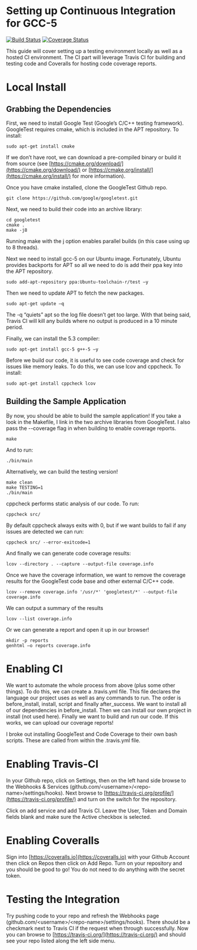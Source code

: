 # Setting up Continuous Integration for GCC-5

[![Build Status](https://travis-ci.org/jamlamberti/gcc5-ci-example.svg?branch=master)](https://travis-ci.org/jamlamberti/gcc5-ci-example)
[![Coverage Status](https://coveralls.io/repos/github/jamlamberti/gcc5-ci-example/badge.svg?branch=master)](https://coveralls.io/github/jamlamberti/gcc5-ci-example?branch=master)


This guide will cover setting up a testing environment locally as well as a hosted CI environment. The CI part will leverage Travis CI for building and testing code and Coveralls for hosting code coverage reports. 

# Local Install

## Grabbing the Dependencies

First, we need to install Google Test (Google’s C/C++ testing framework). GoogleTest requires cmake, which is included in the APT repository. To install:

```sudo apt-get install cmake```

If we don’t have root, we can download a pre-compiled binary or build it from source (see [https://cmake.org/download/](https://cmake.org/download/) or [https://cmake.org/install/](https://cmake.org/install/) for more information). 

Once you have cmake installed, clone the GoogleTest Github repo.

```git clone https://github.com/google/googletest.git```

Next, we need to build their code into an archive library:

```
cd googletest
cmake .
make -j8
```

Running make with the j option enables parallel builds (in this case using up to 8 threads). 


Next we need to install gcc-5 on our Ubuntu image. Fortunately, Ubuntu provides backports for APT so all we need to do is add their ppa key into the APT repository. 

```sudo add-apt-repository ppa:Ubuntu-toolchain-r/test –y```

Then we need to update APT to fetch the new packages.

```sudo apt-get update –q```

The -q “quiets” apt so the log file doesn’t get too large. With that being said, Travis CI will kill any builds where no output is produced in a 10 minute period.

Finally, we can install the 5.3 compiler:

```sudo apt-get install gcc-5 g++-5 –y```

Before we build our code, it is useful to see code coverage and check for issues like memory leaks. To do this, we can use lcov and cppcheck. To install:

```sudo apt-get install cppcheck lcov```

## Building the Sample Application

By now, you should be able to build the sample application! If you take a look in the Makefile, I link in the two archive libraries from GoogleTest. I also pass the --coverage flag in when building to enable coverage reports.

```
make
```

And to run:

```
./bin/main
```

Alternatively, we can build the testing version!

```
make clean
make TESTING=1
./bin/main
```

cppcheck performs static analysis of our code. To run:

```cppcheck src/```

By default cppcheck always exits with 0, but if we want builds to fail if any issues are detected we can run:

```cppcheck src/ --error-exitcode=1```

And finally we can generate code coverage results:

```lcov --directory . --capture --output-file coverage.info```

Once we have the coverage information, we want to remove the coverage results for the GoogleTest code base and other external C/C++ code.

```lcov --remove coverage.info '/usr/*' 'googletest/*' --output-file coverage.info```

We can output a summary of the results

```lcov --list coverage.info```

Or we can generate a report and open it up in our browser!

```
mkdir -p reports
genhtml –o reports coverage.info
```

# Enabling CI

We want to automate the whole process from above (plus some other things). To do this, we can create a .travis.yml file. This file declares the language our project uses as well as any commands to run. The order is before_install, install, script and finally after_success. We want to install all of our dependencies in before_install. Then we can install our own project in install (not used here). Finally we want to build and run our code. If this works, we can upload our coverage reports!

I broke out installing GoogleTest and Code Coverage to their own bash scripts. These are called from within the .travis.yml file. 

# Enabling Travis-CI

In your Github repo, click on Settings, then on the left hand side browse to the Webhooks & Services (github.com/\<username\>/\<repo-name\>/settings/hooks). Next browse to [https://travis-ci.org/profile/](https://travis-ci.org/profile/) and turn on the switch for the repository. 

Click on add service and add Travis CI. Leave the User, Token and Domain fields blank and make sure the Active checkbox is selected. 

# Enabling Coveralls

Sign into [https://coveralls.io](https://coveralls.io) with your Github Account then click on Repos then click on Add Repo. Turn on your repository and you should be good to go! You do not need to do anything with the secret token.

# Testing the Integration

Try pushing code to your repo and refresh the Webhooks page (github.com/\<username\>/\<repo-name\>/settings/hooks). There should be a checkmark next to Travis CI if the request when through successfully. Now you can browse to [https://travis-ci.org/](https://travis-ci.org/) and should see your repo listed along the left side menu. 

